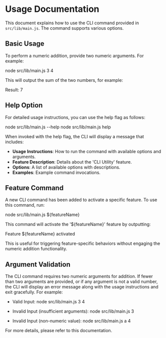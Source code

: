 # Usage Documentation

This document explains how to use the CLI command provided in `src/lib/main.js`. The command supports various options.

## Basic Usage

To perform a numeric addition, provide two numeric arguments. For example:

  node src/lib/main.js 3 4

This will output the sum of the two numbers, for example:

  Result: 7

## Help Option

For detailed usage instructions, you can use the help flag as follows:

  node src/lib/main.js --help
  node src/lib/main.js help

When invoked with the help flag, the CLI will display a message that includes:

- **Usage Instructions**: How to run the command with available options and arguments.
- **Feature Description**: Details about the 'CLI Utility' feature.
- **Options**: A list of available options with descriptions.
- **Examples**: Example command invocations.

## Feature Command

A new CLI command has been added to activate a specific feature. To use this command, run:

  node src/lib/main.js ${featureName}

This command will activate the '${featureName}' feature by outputting:

  Feature ${featureName} activated

This is useful for triggering feature-specific behaviors without engaging the numeric addition functionality.

## Argument Validation

The CLI command requires two numeric arguments for addition. If fewer than two arguments are provided, or if any argument is not a valid number, the CLI will display an error message along with the usage instructions and exit gracefully. For example:

- Valid Input:
    node src/lib/main.js 3 4

- Invalid Input (insufficient arguments):
    node src/lib/main.js 3

- Invalid Input (non-numeric value):
    node src/lib/main.js a 4

For more details, please refer to this documentation.
